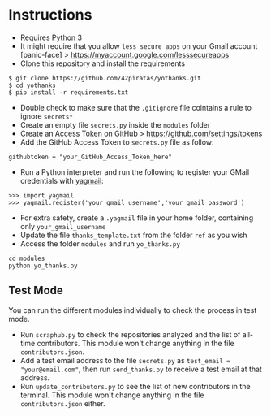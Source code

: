 # Instructions

- Requires [Python 3](https://www.python.org/downloads/)
- It might require that you allow `less secure apps` on your Gmail account [panic-face] > https://myaccount.google.com/lesssecureapps
- Clone this repository and install the requirements
```
$ git clone https://github.com/42piratas/yothanks.git
$ cd yothanks
$ pip install -r requirements.txt
```
- Double check to make sure that the `.gitignore` file cointains a rule to ignore `secrets*`
- Create an empty file `secrets.py` inside the `modules` folder
- Create an Access Token on GitHub > https://github.com/settings/tokens
- Add the GitHub Access Token to `secrets.py` file as follow:
```
githubtoken = "your_GitHub_Access_Token_here"
```
- Run a Python interpreter and run the following to register your GMail credentials with [yagmail](http://yagmail.readthedocs.io/en/latest/setup.html):
```
>>> import yagmail
>>> yagmail.register('your_gmail_username','your_gmail_password')
```
- For extra safety, create a `.yagmail` file in your home folder, containing only `your_gmail_username`
- Update the file `thanks_template.txt` from the folder `ref` as you wish
- Access the folder `modules` and run `yo_thanks.py`
```
cd modules
python yo_thanks.py
```

## Test Mode
You can run the different modules individually to check the process in test mode.

- Run `scraphub.py` to check the repositories analyzed and the list of all-time contributors. This module won't change anything in the file `contributors.json`.
- Add a test email address to the file `secrets.py` as `test_email = "your@email.com"`, then run `send_thanks.py` to receive a test email at that address.
- Run `update_contributors.py` to see the list of new contributors in the terminal. This module won't change anything in the file `contributors.json` either.
